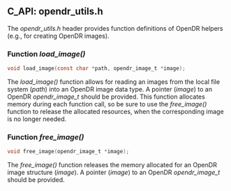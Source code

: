 ## C_API: opendr_utils.h


The *opendr_utils.h* header provides function definitions of OpenDR helpers (e.g., for creating OpenDR images).

### Function *load_image()*
```C
void load_image(const char *path, opendr_image_t *image);
```
The *load_image()* function allows for reading an images from the local file system (*path*) into an OpenDR image data type.
A pointer (*image*) to an OpenDR *opendr_image_t* should be provided.
This function allocates memory during each function call, so be sure to use the *free_image()* function to release the allocated resources, when the corresponding image is no longer needed.



### Function *free_image()*
```C
void free_image(opendr_image_t *image);
```
The *free_image()* function releases the memory allocated for an OpenDR image structure (*image*).
A pointer (*image*) to an OpenDR *opendr_image_t* should be provided.

